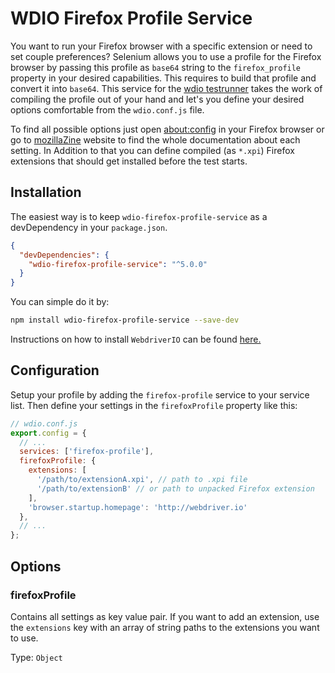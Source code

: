 WDIO Firefox Profile Service
============================

You want to run your Firefox browser with a specific extension or need to set couple preferences? Selenium allows you to use a profile for the Firefox browser by passing this profile as `base64` string to the `firefox_profile` property in your desired capabilities. This requires to build that profile and convert it into `base64`. This service for the [wdio testrunner](http://webdriver.io/guide/testrunner/gettingstarted.html) takes the work of compiling the profile out of your hand and let's you define your desired options comfortable from the `wdio.conf.js` file.

To find all possible options just open [about:config](about:config) in your Firefox browser or go to [mozillaZine](http://kb.mozillazine.org/About:config_entries) website to find the whole documentation about each setting. In Addition to that you can define compiled (as `*.xpi`) Firefox extensions that should get installed before the test starts.

## Installation

The easiest way is to keep `wdio-firefox-profile-service` as a devDependency in your `package.json`.

```json
{
  "devDependencies": {
    "wdio-firefox-profile-service": "^5.0.0"
  }
}
```

You can simple do it by:

```bash
npm install wdio-firefox-profile-service --save-dev
```

Instructions on how to install `WebdriverIO` can be found [here.](http://webdriver.io/guide/getstarted/install.html)

## Configuration

Setup your profile by adding the `firefox-profile` service to your service list. Then define your settings in the `firefoxProfile` property like this:

```js
// wdio.conf.js
export.config = {
  // ...
  services: ['firefox-profile'],
  firefoxProfile: {
    extensions: [
      '/path/to/extensionA.xpi', // path to .xpi file
      '/path/to/extensionB' // or path to unpacked Firefox extension
    ],
    'browser.startup.homepage': 'http://webdriver.io'
  },
  // ...
};
```

## Options

### firefoxProfile
Contains all settings as key value pair. If you want to add an extension, use the `extensions` key with an array of string paths to the extensions you want to use.

Type: `Object`
